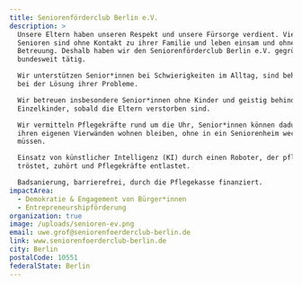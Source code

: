```yaml
---
title: Seniorenförderclub Berlin e.V.
description: >
  Unsere Eltern haben unseren Respekt und unsere Fürsorge verdient. Viele
  Senioren sind ohne Kontakt zu ihrer Familie und leben einsam und ohne
  Betreuung. Deshalb haben wir den Seniorenförderclub Berlin e.V. gegründet,
  bundesweit tätig.

  Wir unterstützen Senior*innen bei Schwierigkeiten im Alltag, sind behilflich
  bei der Lösung ihrer Probleme.

  Wir betreuen insbesondere Senior*innen ohne Kinder und geistig behinderte
  Einzelkinder, sobald die Eltern verstorben sind.

  Wir vermitteln Pflegekräfte rund um die Uhr, Senior*innen können dadurch in
  ihren eigenen Vierwänden wohnen bleiben, ohne in ein Seniorenheim wechseln zu
  müssen.

  Einsatz von künstlicher Intelligenz (KI) durch einen Roboter, der pflegt,
  tröstet, zuhört und Pflegekräfte entlastet.

  Badsanierung, barrierefrei, durch die Pflegekasse finanziert.
impactArea:
  - Demokratie & Engagement von Bürger*innen
  - Entrepreneurshipförderung
organization: true
image: /uploads/senioren-ev.png
email: uwe.grof@seniorenfoerderclub-berlin.de
link: www.seniorenfoerderclub-berlin.de
city: Berlin
postalCode: 10551
federalState: Berlin
---
```


